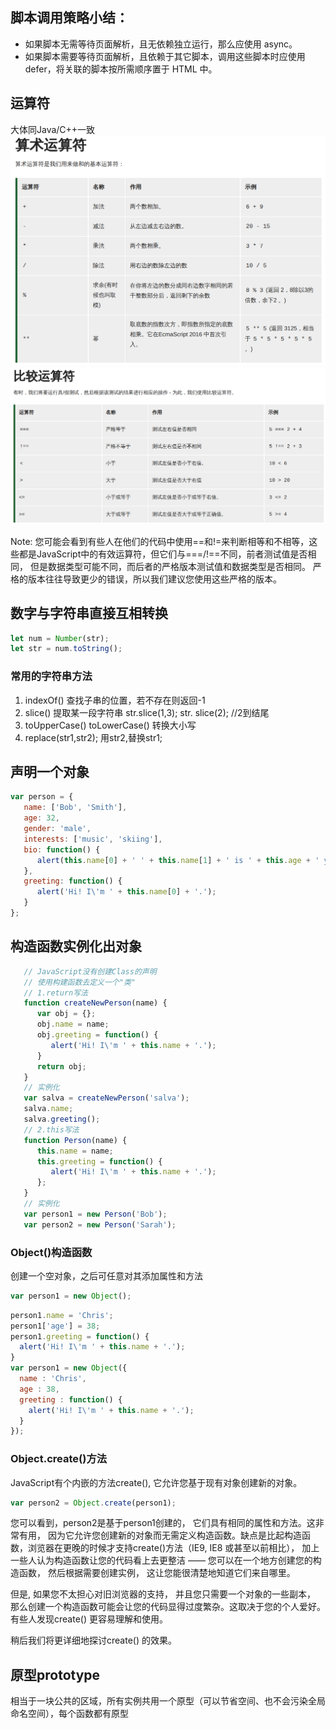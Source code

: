 
## 脚本调用策略小结：

* 如果脚本无需等待页面解析，且无依赖独立运行，那么应使用 async。
* 如果脚本需要等待页面解析，且依赖于其它脚本，调用这些脚本时应使用 defer，将关联的脚本按所需顺序置于 HTML 中。

## 运算符

大体同Java/C++一致
![js算数运算符](2021-07-16-09-23-58.png)
![js比较运算符](2021-07-16-09-30-23.png)

Note: 您可能会看到有些人在他们的代码中使用\==和!=来判断相等和不相等，这些都是JavaScript中的有效运算符，但它们与===/!==不同，前者测试值是否相同， 但是数据类型可能不同，而后者的严格版本测试值和数据类型是否相同。 严格的版本往往导致更少的错误，所以我们建议您使用这些严格的版本。

## 数字与字符串直接互相转换

```javascript
let num = Number(str);
let str = num.toString();
```

### 常用的字符串方法

1. indexOf()
   查找子串的位置，若不存在则返回-1
2. slice()
   提取某一段字符串
   str.slice(1,3);
   str. slice(2);  //2到结尾
3. toUpperCase() toLowerCase()
   转换大小写
4. replace(str1,str2);
   用str2,替换str1;

## 声明一个对象

```js
var person = {
   name: ['Bob', 'Smith'],
   age: 32,
   gender: 'male',
   interests: ['music', 'skiing'],
   bio: function() {
      alert(this.name[0] + ' ' + this.name[1] + ' is ' + this.age + ' years old. He likes ' + this.interests[0] + ' and ' + this.interests[1] + '.');
   },
   greeting: function() {
      alert('Hi! I\'m ' + this.name[0] + '.');
   }
};
```

## 构造函数实例化出对象

```js
   // JavaScript没有创建Class的声明
   // 使用构建函数去定义一个"类"
   // 1.return写法
   function createNewPerson(name) {
      var obj = {};
      obj.name = name;
      obj.greeting = function() {
         alert('Hi! I\'m ' + this.name + '.');
      }
      return obj;
   }
   // 实例化
   var salva = createNewPerson('salva');
   salva.name;
   salva.greeting();
   // 2.this写法
   function Person(name) {
      this.name = name;
      this.greeting = function() {
         alert('Hi! I\'m ' + this.name + '.');
      };
   }
   // 实例化
   var person1 = new Person('Bob');
   var person2 = new Person('Sarah');
```

### Object()构造函数

创建一个空对象，之后可任意对其添加属性和方法

```js
var person1 = new Object();
```

```js
person1.name = 'Chris';
person1['age'] = 38;
person1.greeting = function() {
  alert('Hi! I\'m ' + this.name + '.');
}
var person1 = new Object({
  name : 'Chris',
  age : 38,
  greeting : function() {
    alert('Hi! I\'m ' + this.name + '.');
  }
});
```

### Object.create()方法

JavaScript有个内嵌的方法create(), 它允许您基于现有对象创建新的对象。

```js
var person2 = Object.create(person1);
```

您可以看到，person2是基于person1创建的， 它们具有相同的属性和方法。这非常有用， 因为它允许您创建新的对象而无需定义构造函数。缺点是比起构造函数，浏览器在更晚的时候才支持create()方法（IE9,  IE8 或甚至以前相比）， 加上一些人认为构造函数让您的代码看上去更整洁 —— 您可以在一个地方创建您的构造函数， 然后根据需要创建实例， 这让您能很清楚地知道它们来自哪里。

但是, 如果您不太担心对旧浏览器的支持， 并且您只需要一个对象的一些副本， 那么创建一个构造函数可能会让您的代码显得过度繁杂。这取决于您的个人爱好。有些人发现create() 更容易理解和使用。

稍后我们将更详细地探讨create() 的效果。

## 原型prototype  

相当于一块公共的区域，所有实例共用一个原型（可以节省空间、也不会污染全局命名空间），每个函数都有原型

